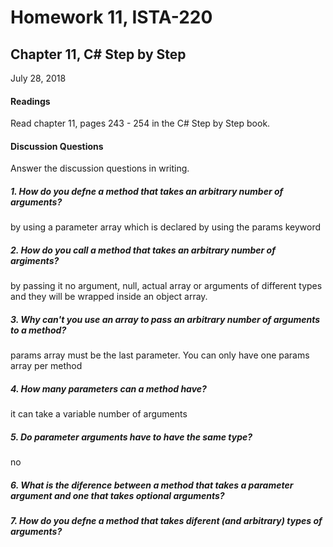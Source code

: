 # Homework 11, ISTA-220
## Chapter 11, C# Step by Step
July 28, 2018

#### Readings
Read chapter 11, pages 243 - 254 in the C# Step by Step book.
#### Discussion Questions
Answer the discussion questions in writing.

##### 1. How do you defne a method that takes an arbitrary number of arguments?
by using a parameter array which is declared by using the params keyword

##### 2. How do you call a method that takes an arbitrary number of argiments?
by passing it no argument, null, actual array or arguments of different types and they will be wrapped inside an object array.

##### 3. Why can't you use an array to pass an arbitrary number of arguments to a method?
params array must be the last parameter. You can only have one params array per method

##### 4. How many parameters can a method have?
it can take a variable number of arguments

##### 5. Do parameter arguments have to have the same type?
no

##### 6. What is the diference between a method that takes a parameter argument and one that takes optional arguments?


##### 7. How do you defne a method that takes diferent (and arbitrary) types of arguments?
